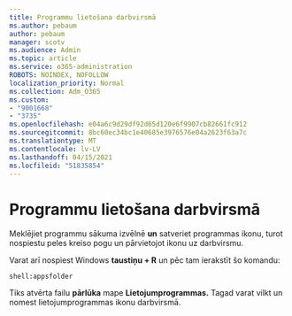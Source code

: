 ```yaml
---
title: Programmu lietošana darbvirsmā
ms.author: pebaum
author: pebaum
manager: scotv
ms.audience: Admin
ms.topic: article
ms.service: o365-administration
ROBOTS: NOINDEX, NOFOLLOW
localization_priority: Normal
ms.collection: Adm_O365
ms.custom:
- "9001668"
- "3735"
ms.openlocfilehash: e04a6c9d29df92d65d120e6f9907cb82661fc912
ms.sourcegitcommit: 8bc60ec34bc1e40685e3976576e04a2623f63a7c
ms.translationtype: MT
ms.contentlocale: lv-LV
ms.lasthandoff: 04/15/2021
ms.locfileid: "51835854"
---
```

# <a name="put-apps-on-the-desktop"></a>Programmu lietošana darbvirsmā

Meklējiet programmu sākuma izvēlnē **un** satveriet programmas ikonu, turot nospiestu peles kreiso pogu un pārvietojot ikonu uz darbvirsmu.

Varat arī nospiest Windows **taustiņu + R** un pēc tam ierakstīt šo komandu:

`shell:appsfolder`

Tiks atvērta failu **pārlūka** mape **Lietojumprogrammas.** Tagad varat vilkt un nomest lietojumprogrammas ikonu darbvirsmā.
